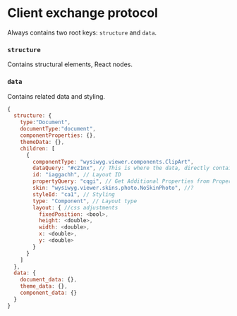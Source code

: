 # Client exchange protocol

Always contains two root keys: `structure` and `data`.

### `structure`
Contains structural elements, React nodes.

### `data`
Contains related data and styling.

```js
{
  structure: {
    type:"Document",
    documentType:"document",
    componentProperties: {},
    themeData: {},
    children: [
      {
        componentType: "wysiwyg.viewer.components.ClipArt",
        dataQuery: "#c21nx", // This is where the data, directly contained by this component comes from
        id: "iaggachh", // Layout ID
        propertyQuery: "cqgi", // Get Additional Properties from Properties data
        skin: "wysiwyg.viewer.skins.photo.NoSkinPhoto", //?
        styleId: "ca1", // Styling
        type: "Component", // Layout type
        layout: { //css adjustments
          fixedPosition: <bool>,
          height: <double>,
          width: <double>,
          x: <double>,
          y: <double>
        }
      }
    ]
  },
  data: {
    document_data: {},
    theme_data: {},
    component_data: {}
  }
}
```
